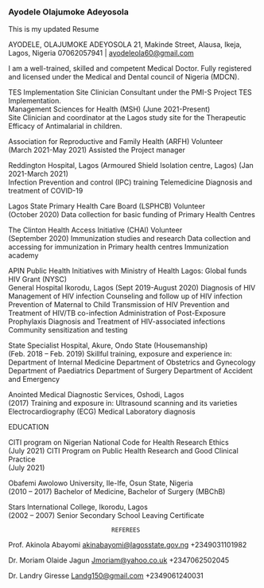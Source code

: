 ### Ayodele Olajumoke Adeyosola 
This is my updated Resume

AYODELE, OLAJUMOKE ADEYOSOLA
21, Makinde Street, Alausa, Ikeja, Lagos, Nigeria 
07062057941 | ayodeleola60@gmail.com

I am a well-trained, skilled and competent Medical Doctor. Fully registered and licensed under the Medical and Dental council of Nigeria (MDCN).


TES Implementation Site Clinician Consultant under the PMI-S Project TES Implementation.                                                                 
Management Sciences for Health (MSH)
(June 2021-Present)                                                                               
Site Clinician and coordinator at the Lagos study site for the Therapeutic Efficacy of Antimalarial in children.

Association for Reproductive and Family Health (ARFH) Volunteer                                
(March 2021-May 2021)
Assisted the Project manager 

Reddington Hospital, Lagos (Armoured Shield Isolation centre, Lagos) 
(Jan 2021-March 2021)                                                                           
Infection Prevention and control (IPC) training 
Telemedicine
Diagnosis and treatment of COVID-19

Lagos State Primary Health Care Board (LSPHCB) Volunteer                                          
(October 2020)
Data collection for basic funding of Primary Health Centres

The Clinton Health Access Initiative (CHAI) Volunteer                                                      
(September 2020)
Immunization studies and research 
Data collection and accessing for immunization in Primary health centres
Immunization academy 

APIN Public Health Initiatives with Ministry of Health Lagos: Global funds HIV Grant (NYSC)                                                
General Hospital Ikorodu, Lagos 
(Sept 2019-August 2020)
Diagnosis of HIV
Management of HIV infection
Counseling and follow up of HIV infection
Prevention of Maternal to Child Transmission of HIV
Prevention and Treatment of HIV/TB co-infection
Administration of Post-Exposure Prophylaxis
Diagnosis and Treatment of HIV-associated infections
Community sensitization and testing

State Specialist Hospital, Akure, Ondo State (Housemanship)             
(Feb. 2018 – Feb. 2019)
Skillful training, exposure and experience in:
Department of Internal Medicine
Department of Obstetrics and Gynecology
Department of Paediatrics
Department of Surgery
Department of Accident and Emergency

Anointed Medical Diagnostic Services, Oshodi, Lagos                                                  
(2017)
Training and exposure in:
Ultrasound scanning and its varieties
Electrocardiography (ECG)
Medical Laboratory diagnosis 
                         



EDUCATION
 
CITI program on Nigerian National Code for Health Research Ethics                         
(July 2021)
CITI Program on Public Health Research and Good Clinical Practice                          
(July 2021)

Obafemi Awolowo University, Ile-Ife, Osun State, Nigeria                                             
(2010 – 2017)
Bachelor of Medicine, Bachelor of Surgery (MBChB)
	                                                                                            
Stars International College, Ikorodu, Lagos                                                                   
(2002 – 2007)
Senior Secondary School Leaving Certificate 
	                                                  



 					             REFEREES

Prof. Akinola Abayomi
akinabayomi@lagosstate.gov.ng
+2349031101982

Dr. Moriam Olaide Jagun 
Jmoriam@yahoo.co.uk
+2347062502045

Dr. Landry Giresse
Landg150@gmail.com
+2349061240031





















